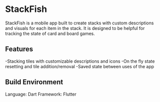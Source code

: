 # StackFish

StackFish is a mobile app built to create stacks with custom descriptions and visuals for each item in the stack. It is designed to be helpful for tracking the state of card and board games.

## Features

-Stacking tiles with customizable descriptions and icons
-On the fly state resetting and tile addition/removal
-Saved state between uses of the app

## Build Environment

Language: Dart
Framework: Flutter
